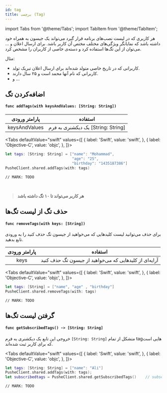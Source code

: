 ```yaml
---
id: tag
title: برچسب (Tag)
---
```


import Tabs from '@theme/Tabs';
import TabItem from '@theme/TabItem';

هر کاربری که در لیست نصب‌های برنامه قرار گیرد می‌تواند یک جیسون به همراه خود داشته باشد که نمایانگر ویژگی‌های مختلف مختص آن کاربر باشد.
برای ارسال اعلان و ... می‌توان از این تگ‌ها استفاده کرد و دسته‌ی خاصی از کاربران را مشخص کرد.

مثال:
- کاربرانی که در تاریخ خاصی متولد شده‌اند برای ارسال اعلان تبریک تولد.
- کاربرانی که نام آنها محمد است و ۲۵ سال دارند.
- و ...

## اضافه‌کردن تگ

<div dir='ltr'>

#### `func addTags(with keysAndValues: [String: String])`

</div>

|پارامتر ورودی|استفاده|
|:--:|--|
|keysAndValues|یک دیکشنری به فرم [String: String]|

<Tabs
  defaultValue="swift"
  values={[
    { label: 'Swift', value: 'swift', },
    { label: 'Objective-C', value: 'objc', },
  ]}>

<TabItem value="swift">

```swift
let tags: [String: String] = ["name": "Mohammad",
                              "age": "25",
                              "birthday": "1435187386"]
PusheClient.shared.addTags(with: tags)
```

</TabItem>

<TabItem value="objc">

```objc
// MARK: TODO
```

</TabItem>

</Tabs>

<br />


> **هر کاربر می‌تواند تا ۱۰ تگ داشته باشد**

## حذف تگ از لیست تگ‌ها

<div dir='ltr'>

#### `func removeTags(with keys: [String])`

</div>

برای حذف می‌توانید لیست کلید‌هایی که می‌خواهید از جیسون تگ حذف کنید را به ورودی تابع بدهید.

|پارامتر ورودی|استفاده|
|:--:|--|
|keys|آرایه‌ای از کلید‌هایی که می‌خواهید از جیسون تگ حذف کنید|


<Tabs
  defaultValue="swift"
  values={[
    { label: 'Swift', value: 'swift', },
    { label: 'Objective-C', value: 'objc', },
  ]}>

<TabItem value="swift">

```swift
let tags: [String] = ["name", "age" , "birthday"]
PusheClient.shared.removeTags(with: tags)
```

</TabItem>

<TabItem value="objc">

```objc
// MARK: TODO
```

</TabItem>

</Tabs>

## گرفتن لیست تگ‌ها

<div dir='ltr'>

#### `func getSubscribedTags() -> [String: String]`

</div>

خروجی این تابع یک دیکشنری به فرم `[String: String]` متشکل از تمام tagهایی است که برای کاربر ثبت شده‌اند. 

<Tabs
  defaultValue="swift"
  values={[
    { label: 'Swift', value: 'swift', },
    { label: 'Objective-C', value: 'objc', },
  ]}>

<TabItem value="swift">

```swift
let tags: [String: String] = ["name": "Ali"]
PusheClient.shared.addTags(with: tags);
let subscribedtags = PusheClient.shared.getSubscribedTags()    // subscribedtags: ["name": "Ali"]
```

</TabItem>

<TabItem value="objc">

```objc
// MARK: TODO
```

</TabItem>

</Tabs>
